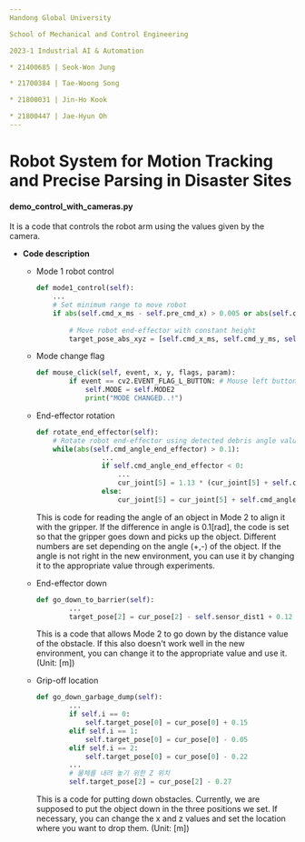 ```yaml
---
Handong Global University

School of Mechanical and Control Engineering

2023-1 Industrial AI & Automation

* 21400685 | Seok-Won Jung

* 21700384 | Tae-Woong Song

* 21800031 | Jin-Ho Kook

* 21800447 | Jae-Hyun Oh
---
```




# **Robot System for Motion Tracking and Precise Parsing in Disaster Sites**



#### demo_control_with_cameras.py

It is a code that controls the robot arm using the values given by the camera. 

* **Code description**

  * Mode 1 robot control

    ```python
    def mode1_control(self):
        ...
        # Set minimum range to move robot
        if abs(self.cmd_x_ms - self.pre_cmd_x) > 0.005 or abs(self.cmd_y_ms - self.pre_cmd_y) > 0.005: 
           
            # Move robot end-effector with constant height
            target_pose_abs_xyz = [self.cmd_x_ms, self.cmd_y_ms, self.cur_pose[2]] 
    ```

    

  * Mode change flag

    ```python
    def mouse_click(self, event, x, y, flags, param):
            if event == cv2.EVENT_FLAG_L_BUTTON: # Mouse left button clicked and debris is detected -> Mode change 1 to 2
                self.MODE = self.MODE2
                print("MODE CHANGED..!")
    ```

    

  * End-effector rotation

    ```python
    def rotate_end_effector(self):
        # Rotate robot end-effector using detected debris angle value
        while(abs(self.cmd_angle_end_effector) > 0.1):
                    ...
                    if self.cmd_angle_end_effector < 0:
                        ...
                        cur_joint[5] = 1.13 * (cur_joint[5] + self.cmd_angle_end_effector)    
                    else:
                        cur_joint[5] = cur_joint[5] + self.cmd_angle_end_effector
    ```

    This is code for reading the angle of an object in Mode 2 to align it with the gripper. If the difference in angle is 0.1[rad], the code is set so that the gripper goes down and picks up the object. Different numbers are set depending on the angle (+,-) of the object. If the angle is not right in the new environment, you can use it by changing it to the appropriate value through experiments.

    

  * End-effector down

    ```python
    def go_down_to_barrier(self):
        	...
            target_pose[2] = cur_pose[2] - self.sensor_dist1 + 0.12 # 0.12 is obtained experimentally
    ```

    This is a code that allows Mode 2 to go down by the distance value of the obstacle. If this also doesn't work well in the new environment, you can change it to the appropriate value and use it. (Unit: [m])

    

  * Grip-off location

    ```python
    def go_down_garbage_dump(self):
            ...
            if self.i == 0:
                self.target_pose[0] = cur_pose[0] + 0.15
            elif self.i == 1:
                self.target_pose[0] = cur_pose[0] - 0.05
            elif self.i == 2:
                self.target_pose[0] = cur_pose[0] - 0.22
            ...
            # 물체를 내려 놓기 위한 Z 위치
            self.target_pose[2] = cur_pose[2] - 0.27
    ```

    This is a code for putting down obstacles. Currently, we are supposed to put the object down in the three positions we set. If necessary, you can change the x and z values and set the location where you want to drop them. (Unit: [m])

